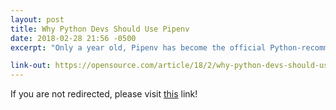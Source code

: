 ```yaml
---
layout: post
title: Why Python Devs Should Use Pipenv
date: 2018-02-28 21:56 -0500
excerpt: "Only a year old, Pipenv has become the official Python-recommended resource for managing package dependencies."

link-out: https://opensource.com/article/18/2/why-python-devs-should-use-pipenv
---
```


<script type="text/javascript">
window.location.href = "{{ page.link-out }}";
</script>

If you are not redirected, please visit <a href="{{ post.link-out }}">this</a> link!
